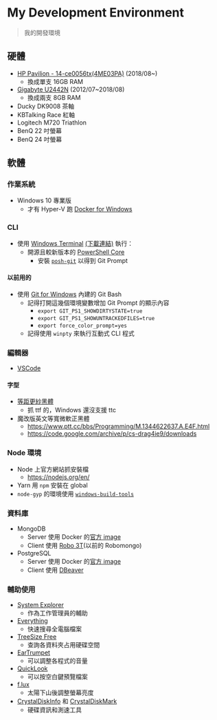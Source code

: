 # My Development Environment

> 我的開發環境

## 硬體

- [HP Pavilion - 14-ce0056tx(4ME03PA)](https://support.hp.com/tw-zh/document/c06042793) (2018/08~)
  - 換成單支 16GB RAM
- [Gigabyte U2442N](https://www.gigabyte.com/tw/Laptop/U2442N#kf) (2012/07~2018/08)
  - 換成兩支 8GB RAM
- Ducky DK9008 茶軸
- KBTalking Race 紅軸
- Logitech M720 Triathlon
- BenQ 22 吋螢幕
- BenQ 24 吋螢幕

## 軟體

### 作業系統

- Windows 10 專業版
  - 才有 Hyper-V 跑 [Docker for Windows](https://docs.docker.com/docker-for-windows/install/)

### CLI

- 使用 [Windows Terminal](https://github.com/microsoft/terminal) [(下載連結)](https://www.microsoft.com/en-us/p/windows-terminal-preview/9n0dx20hk701) 執行：
  - 開源且較新版本的 [PowerShell Core](https://github.com/PowerShell/PowerShell)
    - 安裝 [`posh-git`](https://github.com/dahlbyk/posh-git) 以得到 Git Prompt

#### 以前用的

- 使用 [Git for Windows](https://git-scm.com/download/win) 內建的 Git Bash
  - 記得打開這幾個環境變數增加 Git Prompt 的顯示內容
    - `export GIT_PS1_SHOWDIRTYSTATE=true`
    - `export GIT_PS1_SHOWUNTRACKEDFILES=true`
    - `export force_color_prompt=yes`
  - 記得使用 `winpty` 來執行互動式 CLI 程式

### 編輯器

- [VSCode](https://code.visualstudio.com/)

#### 字型

- [等距更紗黑體](https://github.com/be5invis/Sarasa-Gothic/releases)
  - 抓 ttf 的，Windows 還沒支援 ttc
- 魔改版英文等寬微軟正黑體
  - https://www.ptt.cc/bbs/Programming/M.1344622637.A.E4F.html
  - https://code.google.com/archive/p/cs-drag4ie9/downloads

### Node 環境

- Node 上官方網站抓安裝檔
  - https://nodejs.org/en/
- Yarn 用 `npm` 安裝在 global
- `node-gyp` 的環境使用 [`windows-build-tools`](https://github.com/felixrieseberg/windows-build-tools)

### 資料庫

- MongoDB
  - Server 使用 Docker 的[官方 image](https://hub.docker.com/r/library/mongo/)
  - Client 使用 [Robo 3T](https://robomongo.org/download)(以前的 Robomongo)
- PostgreSQL
  - Server 使用 Docker 的[官方 image](https://hub.docker.com/r/library/postgres/)
  - Client 使用 [DBeaver](https://dbeaver.io/)

### 輔助使用

- [System Explorer](https://systemexplorer.net/)
  - 作為工作管理員的輔助
- [Everything](https://www.voidtools.com/)
  - 快速搜尋全電腦檔案
- [TreeSize Free](https://www.jam-software.com/treesize_free/)
  - 查詢各資料夾占用硬碟空間
- [EarTrumpet](https://www.microsoft.com/en-us/p/eartrumpet/9nblggh516xp)
  - 可以調整各程式的音量
- [QuickLook](https://www.microsoft.com/zh-tw/p/quicklook/9nv4bs3l1h4s)
  - 可以按空白鍵預覽檔案
- [f.lux](https://justgetflux.com/)
  - 太陽下山後調整螢幕亮度
- [CrystalDiskInfo](https://crystalmark.info/en/download/) 和 [CrystalDiskMark](https://crystalmark.info/en/download/)
  - 硬碟資訊和測速工具
